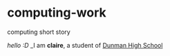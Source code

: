 # computing-work
computing short story


*hello :D*
_I am **claire**, a student of [Dunman High School](https://dunmanhigh.moe.edu.sg/)
